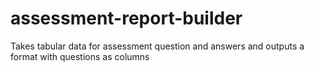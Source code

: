# assessment-report-builder
Takes tabular data for assessment question and answers and outputs a format with questions as columns
